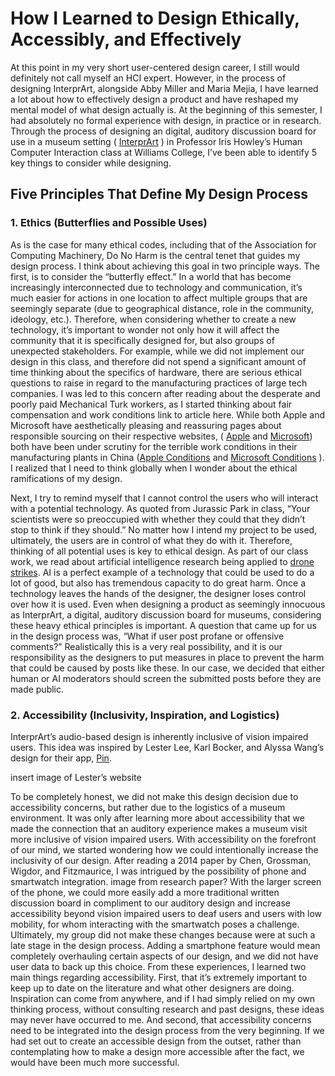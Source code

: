 # How I Learned to Design Ethically, Accessibly, and Effectively

At this point in my very short user-centered design career, I still would definitely not call myself an HCI expert. 
However, in the process of designing InterprArt, alongside Abby Miller and Maria Mejia, I have learned a lot about how to 
effectively design a product and have reshaped my mental model of what design actually is. At the beginning of this semester, 
I had absolutely no formal experience with design, in practice or in research. Through the process of designing an digital, 
auditory discussion board for use in a museum setting ( [InterprArt](https://mc-mejia.github.io/HCIGroupProject/) ) in Professor Iris Howley’s Human Computer Interaction 
class at Williams College, I’ve been able to identify 5 key things to consider while designing.

## Five Principles That Define My Design Process

### 1. Ethics (Butterflies and Possible Uses)

As is the case for many ethical codes, including that of the Association for Computing Machinery, Do No Harm is the central tenet that guides my design process. I think about achieving this goal in two principle ways. The first, is to consider the “butterfly effect.”  In a world that has become increasingly interconnected due to technology and communication, it’s much easier for actions in one location to affect multiple groups that are seemingly separate (due to geographical distance, role in the community, ideology, etc.). Therefore, when considering whether to create a new technology, it’s important to wonder not only how it will affect the community that it is specifically designed for, but also groups of unexpected stakeholders. For example, while we did not implement our design in this class, and therefore did not spend a significant amount of time thinking about the specifics of hardware, there are serious ethical questions to raise in regard to the manufacturing practices of large tech companies. I was led to this concern after reading about the desperate and poorly paid Mechanical Turk workers, as I started thinking about fair compensation and work conditions link to article here. While both Apple and Microsoft have aesthetically pleasing and reassuring pages about responsible sourcing on their respective websites, ( [Apple](https://www.apple.com/supplier-responsibility/) and [Microsoft](https://www.microsoft.com/en-us/corporate-responsibility/responsible-sourcing)) both have been under scrutiny for the terrible work conditions in their manufacturing plants in China ([Apple Conditions](https://www.chicagotribune.com/bluesky/technology/ct-apple-china-workers-20180116-story.html) and [Microsoft Conditions](https://www.businessinsider.com/microsoft-slammed-over-child-labor-accusations-2010-4) ). I realized that I need to think globally when I wonder about the ethical ramifications of my design.

Next, I try to remind myself that I cannot control the users who will interact with a potential technology. As quoted from Jurassic Park in class, “Your scientists were so preoccupied with whether they could that they didn’t stop to think if they should.” No matter how I intend my project to be used, ultimately, the users are in control of what they do with it. Therefore, thinking of all potential uses is key to ethical design. As part of our class work, we read about artificial intelligence research being applied to [drone strikes](https://glow.williams.edu/files/133121246/download?download_frd=1). AI is a perfect example of a technology that could be used to do a lot of good, but also has tremendous capacity to do great harm. Once a technology leaves the hands of the designer, the designer loses control over how it is used.
Even when designing a product as seemingly innocuous as InterprArt, a digital, auditory discussion board for museums, considering these heavy ethical principles is important. A question that came up for us in the design process was, “What if user post profane  or offensive comments?” Realistically this is a very real possibility, and it is our responsibility as the designers to put measures in place to prevent the harm that could be caused by posts like these. In our case, we decided that either human or AI moderators should screen the submitted posts before they are made public.

### 2. Accessibility (Inclusivity, Inspiration, and Logistics)

InterprArt’s audio-based design is inherently inclusive of vision impaired users. This idea was inspired by Lester Lee, Karl Bocker, and Alyssa Wang’s design for their app, [Pin](http://www.lester-lee.com/curious-places/). 

insert image of Lester’s website 

To be completely honest, we did not make this design decision due to accessibility concerns, but rather due to the logistics of a museum environment. It was only after learning more about accessibility that we made the connection that an auditory experience makes a museum visit more inclusive of vision impaired users. With accessibility on the forefront of our mind, we started wondering how we could intentionally increase the inclusivity of our design. After reading a 2014 paper by Chen, Grossman, Wigdor, and Fitzmaurice, I was intrigued by the possibility of phone and smartwatch integration. image from research paper? With the larger screen of the phone, we could more easily add a more traditional written discussion board in compliment to our auditory design and increase accessibility beyond vision impaired users to deaf users and users with low mobility, for whom interacting with the smartwatch poses a challenge. Ultimately, my group did not make these changes because were at such a late stage in the design process. Adding a smartphone feature would mean completely overhauling certain aspects of our design, and we did not have user data to back up this choice. From these experiences, I learned two main things regarding accessibility. First, that it’s extremely important to keep up to date on the literature and what other designers are doing. Inspiration can come from anywhere, and if I had simply relied on my own thinking process, without consulting research and past designs, these ideas may never have occurred to me. And second, that accessibility concerns need to be integrated into the design process from the very beginning. If we had set out to create an accessible design from the outset, rather than contemplating how to make a design more accessible after the fact, we would have been much more successful.

